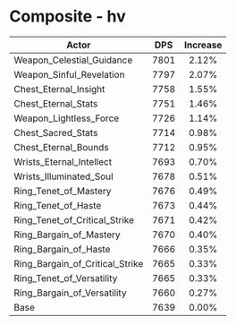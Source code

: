 # Composite - hv
| Actor | DPS | Increase |
|---|:---:|:---:|
|Weapon_Celestial_Guidance|7801|2.12%|
|Weapon_Sinful_Revelation|7797|2.07%|
|Chest_Eternal_Insight|7758|1.55%|
|Chest_Eternal_Stats|7751|1.46%|
|Weapon_Lightless_Force|7726|1.14%|
|Chest_Sacred_Stats|7714|0.98%|
|Chest_Eternal_Bounds|7712|0.95%|
|Wrists_Eternal_Intellect|7693|0.70%|
|Wrists_Illuminated_Soul|7678|0.51%|
|Ring_Tenet_of_Mastery|7676|0.49%|
|Ring_Tenet_of_Haste|7673|0.44%|
|Ring_Tenet_of_Critical_Strike|7671|0.42%|
|Ring_Bargain_of_Mastery|7670|0.40%|
|Ring_Bargain_of_Haste|7666|0.35%|
|Ring_Bargain_of_Critical_Strike|7665|0.33%|
|Ring_Tenet_of_Versatility|7665|0.33%|
|Ring_Bargain_of_Versatility|7660|0.27%|
|Base|7639|0.00%|

